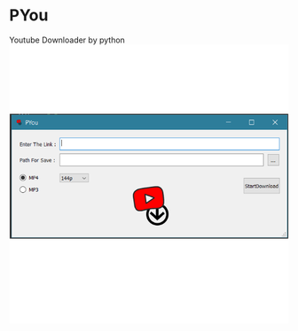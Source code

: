 # PYou
Youtube Downloader by python
![alt text](https://github.com/AmirhosseinAbutalebi/PYou/blob/main/screenshot-1.png)
